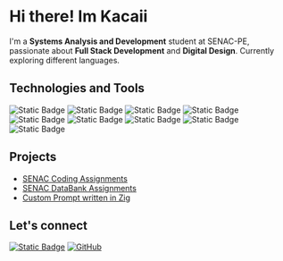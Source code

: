 # Hi there! Im Kacaii

I'm a **Systems Analysis and Development** student at SENAC-PE, passionate about
**Full Stack Development** and **Digital Design**.
Currently exploring different languages.

## Technologies and Tools

![Static Badge](https://img.shields.io/badge/Deno-70FFAF?logo=deno&logoColor=black)
![Static Badge](https://img.shields.io/badge/Git-F05032?logo=git&logoColor=white)
![Static Badge](https://img.shields.io/badge/Gleam-292d3e?logo=gleam)
![Static Badge](https://img.shields.io/badge/Golang-%2300ADD8?logo=go&logoColor=white)
![Static Badge](https://img.shields.io/badge/Linux-FCC624?logo=linux&logoColor=black)
![Static Badge](https://img.shields.io/badge/Neovim-0f191f?logo=neovim&logoColor=#57A143)
![Static Badge](https://img.shields.io/badge/SQLite-003B57?logo=sqlite&logoColor=white)
![Static Badge](https://img.shields.io/badge/Typescript-3178C6?logo=typescript&logoColor=white)
![Static Badge](https://img.shields.io/badge/Zig-111111?logo=Zig&logoColor=F7A41D)

## Projects

- [SENAC Coding Assignments](https://github.com/Kacaii/senac-coding-02)
- [SENAC DataBank Assignments](https://github.com/Kacaii/senac-databank-02)
- [Custom Prompt written in Zig](https://github.com/Kacaii/zig-custom-prompt)

## Let's connect

[![Static Badge](https://img.shields.io/badge/LinkedIn-0a66c2?logo=linkedin&logoColor=white)](https://www.linkedin.com/in/pedro-ayres-307353189/)
[![GitHub](https://img.shields.io/badge/GitHub-181717?logo=github&logoColor=white)](https://github.com/Kacaii)

